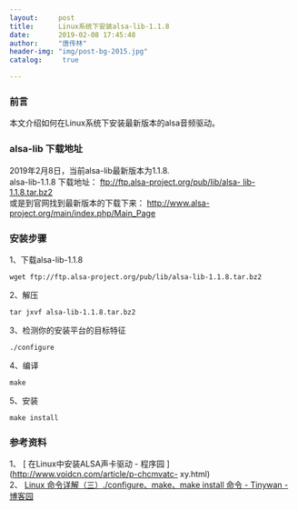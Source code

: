 ```yaml
---
layout:		post
title: 		Linux系统下安装alsa-lib-1.1.8
date: 		2019-02-08 17:45:48
author:		"唐传林"
header-img: "img/post-bg-2015.jpg"
catalog:	 true

---
```

###  前言

本文介绍如何在Linux系统下安装最新版本的alsa音频驱动。

###  alsa-lib 下载地址

2019年2月8日，当前alsa-lib最新版本为1.1.8.  
alsa-lib-1.1.8 下载地址： [ ftp://ftp.alsa-project.org/pub/lib/alsa-
lib-1.1.8.tar.bz2 ](ftp://ftp.alsa-project.org/pub/lib/alsa-lib-1.1.8.tar.bz2)  
或是到官网找到最新版本的下载下来： [ http://www.alsa-project.org/main/index.php/Main_Page
](http://www.alsa-project.org/main/index.php/Main_Page)

###  安装步骤

1、下载alsa-lib-1.1.8

    
    
    wget ftp://ftp.alsa-project.org/pub/lib/alsa-lib-1.1.8.tar.bz2
    

2、解压

    
    
    tar jxvf alsa-lib-1.1.8.tar.bz2
    

3、检测你的安装平台的目标特征

    
    
    ./configure
    

4、编译

    
    
    make
    

5、安装

    
    
    make install
    

###  参考资料

1、 [ 在Linux中安装ALSA声卡驱动 - 程序园 ](http://www.voidcn.com/article/p-chcmvatc-
xy.html)  
2、 [ Linux 命令详解（三）./configure、make、make install 命令 - Tinywan - 博客园
](https://www.cnblogs.com/tinywan/p/7230039.html)

